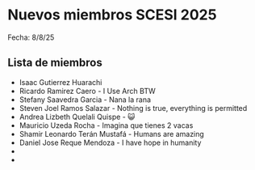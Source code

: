 # Nuevos miembros SCESI 2025

Fecha: 8/8/25

## Lista de miembros

- Isaac Gutierrez Huarachi
- Ricardo Ramirez Caero - I Use Arch BTW
- Stefany Saavedra Garcia - Nana la rana
- Steven Joel Ramos Salazar - Nothing is true, everything is permitted
- Andrea Lizbeth Quelali Quispe - 😺
- Mauricio Uzeda Rocha - Imagina que tienes 2 vacas
- Shamir Leonardo Terán Mustafá - Humans are amazing
- Daniel Jose Reque Mendoza - I have hope in humanity
-
- 
